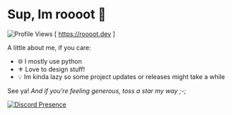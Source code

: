 # Sup, Im roooot 🍏
![Profile Views](https://komarev.com/ghpvc/?username=agenericapple&style=for-the-badge&color=green)
[ https://roooot.dev ]

A little about me, if you care:
- 🌐 I mostly use python
- ⚜️ Love to design stuff!
- 💡 Im kinda lazy so some project updates or releases might take a while

See ya! *And if you're feeling generous, toss a star my way ;-;*

[![Discord Presence](https://lanyard.cnrad.dev/api/919268666305024010)](https://discord.com/users/919268666305024010)

